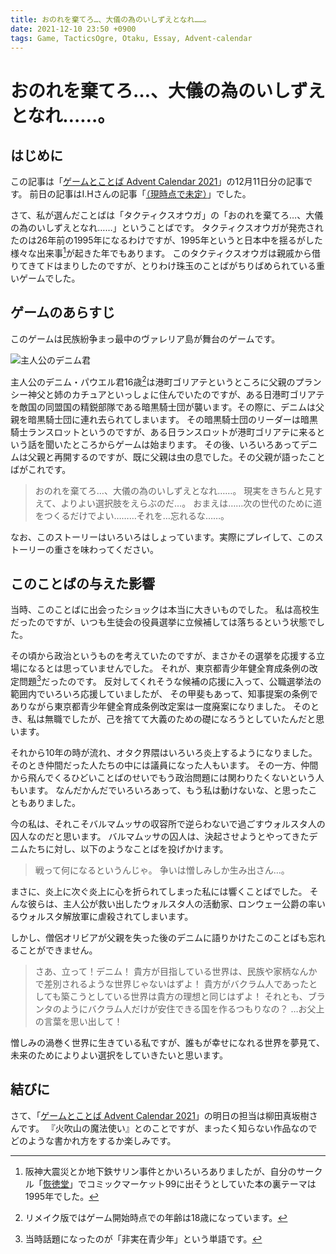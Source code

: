 ```yaml
---
title: おのれを棄てろ…、大儀の為のいしずえとなれ……。
date: 2021-12-10 23:50 +0900
tags: Game, TacticsOgre, Otaku, Essay, Advent-calendar
---
```


# おのれを棄てろ…、大儀の為のいしずえとなれ……。

## はじめに

この記事は「[ゲームとことば Advent Calendar 2021](https://adventar.org/calendars/6513)」の12月11日分の記事です。
前日の記事はI.Hさんの記事「[（現時点で未定）](https://adventar.org/calendars/6513)」でした。

さて、私が選んだことばは「タクティクスオウガ」の「おのれを棄てろ…、大儀の為のいしずえとなれ……」ということばです。
タクティクスオウガが発売されたのは26年前の1995年になるわけですが、1995年というと日本中を揺るがした様々な出来事[^1]が起きた年でもあります。
このタクティクスオウガは親戚から借りてきてドはまりしたのですが、とりわけ珠玉のことばがちりばめられている重いゲームでした。

## ゲームのあらすじ

このゲームは民族紛争まっ最中のヴァレリア島が舞台のゲームです。

![主人公のデニム君](denim.png)

主人公のデニム・パウエル君16歳[^2]は港町ゴリアテというところに父親のプランシー神父と姉のカチュアといっしょに住んでいたのですが、ある日港町ゴリアテを敵国の同盟国の精鋭部隊である暗黒騎士団が襲います。その際に、デニムは父親を暗黒騎士団に連れ去られてしまいます。
その暗黒騎士団のリーダーは暗黒騎士ランスロットというのですが、ある日ランスロットが港町ゴリアテに来るという話を聞いたところからゲームは始まります。
その後、いろいろあってデニムは父親と再開するのですが、既に父親は虫の息でした。その父親が語ったことばがこれです。

> おのれを棄てろ…、大儀の為のいしずえとなれ……。
> 現実をきちんと見すえて、よりよい選択肢をえらぶのだ…。
> おまえは……次の世代のために道をつくるだけでよい………それを…忘れるな……。

なお、このストーリーはいろいろはしょっています。実際にプレイして、このストーリーの重さを味わってください。

## このことばの与えた影響

当時、このことばに出会ったショックは本当に大きいものでした。
私は高校生だったのですが、いつも生徒会の役員選挙に立候補しては落ちるという状態でした。

その頃から政治というものを考えていたのですが、まさかその選挙を応援する立場になるとは思っていませんでした。
それが、東京都青少年健全育成条例の改定問題[^3]だったのです。
反対してくれそうな候補の応援に入って、公職選挙法の範囲内でいろいろ応援していましたが、
その甲斐もあって、知事提案の条例でありながら東京都青少年健全育成条例改定案は一度廃案になりました。
そのとき、私は無職でしたが、己を捨てて大義のための礎になろうとしていたんだと思います。

それから10年の時が流れ、オタク界隈はいろいろ炎上するようになりました。
そのとき仲間だった人たちの中には議員になった人もいます。
その一方、仲間から飛んでくるひどいことばのせいでもう政治問題には関わりたくないという人もいます。
なんだかんだでいろいろあって、もう私は動けないな、と思ったこともありました。

今の私は、それこそバルマムッサの収容所で逆らわないで過ごすウォルスタ人の囚人なのだと思います。
バルマムッサの囚人は、決起させようとやってきたデニムたちに対し、以下のようなことばを投げかけます。

> 戦って何になるというんじゃ。
> 争いは憎しみしか生み出さん…。

まさに、炎上に次ぐ炎上に心を折られてしまった私には響くことばでした。
そんな彼らは、主人公が救い出したウォルスタ人の活動家、ロンウェー公爵の率いるウォルスタ解放軍に虐殺されてしまいます。

しかし、僧侶オリビアが父親を失った後のデニムに語りかけたこのことばも忘れることができません。

> さあ、立って！デニム！
> 貴方が目指している世界は、民族や家柄なんかで差別されるような世界じゃないはずよ！
> 貴方がバクラム人であったとしても築こうとしている世界は貴方の理想と同じはずよ！
> それとも、ブランタのようにバクラム人だけが安住できる国を作るつもりなの？
> …お父上の言葉を思い出して！

憎しみの渦巻く世界に生きている私ですが、誰もが幸せになれる世界を夢見て、未来のためによりよい選択をしていきたいと思います。

## 結びに

さて、「[ゲームとことば Advent Calendar 2021](https://adventar.org/calendars/6513)」の明日の担当は柳田真坂樹さんです。
『火吹山の魔法使い』とのことですが、まったく知らない作品なのでどのような書かれ方をするか楽しみです。

[^1]: 阪神大震災とか地下鉄サリン事件とかいろいろありましたが、自分のサークル「[恢徳堂](https://webcatalog.circle.ms/Perma/Circle/10092343/)」でコミックマーケット99に出そうとしていた本の裏テーマは1995年でした。

[^2]: リメイク版ではゲーム開始時点での年齢は18歳になっています。

[^3]: 当時話題になったのが「非実在青少年」という単語です。
